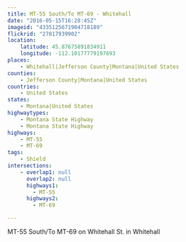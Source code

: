 ```yaml
---
title: MT-55 South/To MT-69 - Whitehall
date: "2016-05-15T16:28:45Z"
imageid: "4335125671904718189"
flickrid: "27817939902"
location:
    latitude: 45.87675891834911
    longitude: -112.10177779197693
places:
    - Whitehall|Jefferson County|Montana|United States
counties:
    - Jefferson County|Montana|United States
countries:
    - United States
states:
    - Montana|United States
highwaytypes:
    - Montana State Highway
    - Montana State Highway
highways:
    - MT-55
    - MT-69
tags:
    - Shield
intersections:
    - overlap1: null
      overlap2: null
      highways1:
        - MT-55
      highways2:
        - MT-69

---
```

MT-55 South/To MT-69 on Whitehall St. in Whitehall